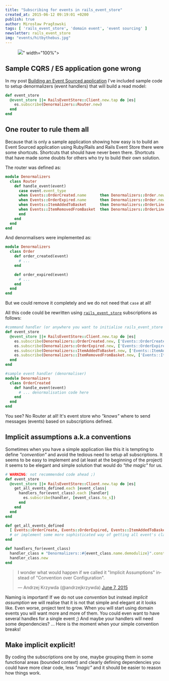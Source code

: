 ```yaml
---
title: "Subscribing for events in rails_event_store"
created_at: 2015-06-12 09:19:01 +0200
publish: true
author: Mirosław Pragłowski
tags: [ 'rails_event_store', 'domain event', 'event sourcing' ]
newsletter: rails_event_store
img: "events/hitbythebus.jpg"
---
```


<p>
  <figure>
    <img src="<%= src_fit("events/hitbythebus.jpg") %>" width="100%">
  </figure>
</p>


## Sample CQRS / ES application gone wrong
In my post [Building an Event Sourced application](http://blog.arkency.com/2015/05/building-an-event-sourced-application-using-rails-event-store/) I've included sample code to setup denormalizers (event handlers) that will build a read model:

```ruby
def event_store
  @event_store ||= RailsEventStore::Client.new.tap do |es|
    es.subscribe(Denormalizers::Router.new)
  end
end
```

<!-- more -->

## One router to rule them all
Because that is only a sample application showing how easy is to build an Event Sourced application using Ruby/Rails and Rails Event Store there were some shortcuts. Shortcuts that should have never been there. Shortcuts that have made some doubts for others who try to build their own solution.

The router was defined as:

```ruby
module Denormalizers
  class Router
    def handle_event(event)
      case event.event_type
      when Events::OrderCreated.name      then Denormalizers::Order.new.order_created(event)
      when Events::OrderExpired.name      then Denormalizers::Order.new.order_created(event)
      when Events::ItemAddedToBasket      then Denormalizers::OrderLine.new.item_added_to_basket(event)
      when Events::ItemRemovedFromBasket  then Denormalizers::OrderLine.new.item_removed_from_basket(event)
      end
    end
  end
end
```

And denormalisers were implemented as:

```ruby
module Denormalizers
  class Order
    def order_created(event)
      # ...
    end

    def order_expired(event)
      # ...
    end
  end
end
```

But we could remove it completely and we do not need that `case` at all!

All this code could be rewritten using [`rails_event_store`](https://github.com/arkency/rails_event_store) subscriptions as follows:

```ruby
#command handler (or anywhere you want to initialise rails_event_store
def event_store
  @event_store ||= RailsEventStore::Client.new.tap do |es|
    es.subscribe(Denormalizers::OrderCreated.new, ['Events::OrderCreated'])
    es.subscribe(Denormalizers::OrderExpired.new, ['Events::OrderExpired'])
    es.subscribe(Denormalizers::ItemAddedToBasket.new, ['Events::ItemAddedToBasket'])
    es.subscribe(Denormalizers::ItemRemovedFromBasket.new, ['Events::ItemRemovedFromBasket'])
  end
end

#sample event handler (denormaliser)
module Denormalizers
  class OrderCreated
    def handle_event(event)
      # ... denormalisation code here
    end
  end
end
```

You see? No Router at all! It's event store who _"knows"_ where to send messages (events) based on subscriptions defined.

## Implicit assumptions a.k.a conventions
Sometimes when you have a simple application like this it is tempting to define _"convention"_ and avoid the tedious need to setup all subscriptions. It seems to be easy to implement and (at least at the beginning of the project) it seems to be elegant and simple solution that would do _"the magic"_ for us.

```ruby
# WARNING: not recommended code ahead ;)
def event_store
  @event_store ||= RailsEventStore::Client.new.tap do |es|
    get_all_events_defined.each |event_class|
      handlers_for(event_class).each |handler|
        es.subscribe(handler, [event_class.to_s])
      end
    end
  end
end

def get_all_events_defined
  [ Events::OrderCreate, Events::OrderExpired, Events::ItemAddedToBasket, Events::ItemRemovedFromBasket ]
  # or implement some more sophisticated way of getting all event's classes ;)
end

def handlers_for(event_class)
  handler_class = "Denormalizers::#{event_class.name.demodulize}".constantize
  handler_class.new
end
```

<blockquote class="twitter-tweet" lang="en"><p lang="en" dir="ltr">I wonder what would happen if we called it &quot;Implicit Assumptions&quot; instead of &quot;Convention over Configuration&quot;.</p>&mdash; Andrzej Krzywda (@andrzejkrzywda) <a href="https://twitter.com/andrzejkrzywda/status/607519026944872448">June 7, 2015</a></blockquote> <script async src="//platform.twitter.com/widgets.js" charset="utf-8"></script>


Naming is important! If we do not use _convention_ but instead _implicit assumption_ we will realise that it is not that simple and elegant at it looks like. Even worse, project tent to grow. When you will start using domain events you will want more and more of them. You could even want to have several handles for a single event ;) And maybe your handlers will need some dependencies? ... Here is the moment when your simple convention breaks!

## Make implicit explicit!
By coding the subscriptions one by one, maybe grouping them in some functional areas (bounded context) and clearly defining dependencies you could have more clear code, less _"magic"_ and it should be easier to reason how things work.
